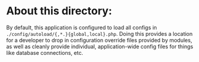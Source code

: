 About this directory:
=====================

By default, this application is configured to load all configs in
`./config/autoload/{,*.}{global,local}.php`. Doing this provides a location for a developer to drop in configuration
override files provided by modules, as well as cleanly provide individual, application-wide config files for things like
database connections, etc.

